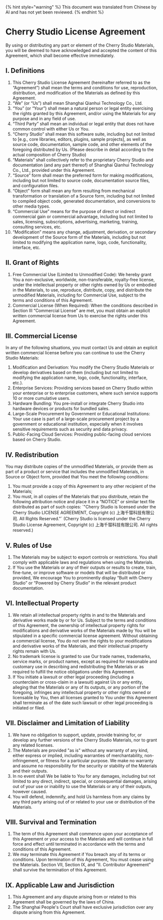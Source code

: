 
{% hint style="warning" %}
This document was translated from Chinese by AI and has not yet been reviewed.
{% endhint %}

# Cherry Studio License Agreement

By using or distributing any part or element of the Cherry Studio Materials, you will be deemed to have acknowledged and accepted the content of this Agreement, which shall become effective immediately.

## I. Definitions

1.  This Cherry Studio License Agreement (hereinafter referred to as the “Agreement”) shall mean the terms and conditions for use, reproduction, distribution, and modification of the Materials as defined by this Agreement.
2.  “We” (or “Us”) shall mean Shanghai Qianhui Technology Co., Ltd.
3.  “You” (or “Your”) shall mean a natural person or legal entity exercising the rights granted by this Agreement, and/or using the Materials for any purpose and in any field of use.
4.  “Third Party” shall mean an individual or legal entity that does not have common control with either Us or You.
5.  “Cherry Studio” shall mean this software suite, including but not limited to \[e.g., core libraries, editors, plugins, sample projects], as well as source code, documentation, sample code, and other elements of the foregoing distributed by Us. (Please describe in detail according to the actual composition of Cherry Studio)
6.  “Materials” shall collectively refer to the proprietary Cherry Studio and documentation (and any part thereof) of Shanghai Qianhui Technology Co., Ltd., provided under this Agreement.
7.  “Source” form shall mean the preferred form for making modifications, including but not limited to source code, documentation source files, and configuration files.
8.  “Object” form shall mean any form resulting from mechanical transformation or translation of a Source form, including but not limited to compiled object code, generated documentation, and conversions to other media types.
9.  “Commercial Use” means for the purpose of direct or indirect commercial gain or commercial advantage, including but not limited to sales, licensing, subscriptions, advertising, marketing, training, consulting services, etc.
10. “Modification” means any change, adjustment, derivation, or secondary development of the Source form of the Materials, including but not limited to modifying the application name, logo, code, functionality, interface, etc.

## II. Grant of Rights

1.  Free Commercial Use (Limited to Unmodified Code): We hereby grant You a non-exclusive, worldwide, non-transferable, royalty-free license, under the intellectual property or other rights owned by Us or embodied in the Materials, to use, reproduce, distribute, copy, and distribute the unmodified Materials, including for Commercial Use, subject to the terms and conditions of this Agreement.
2.  Commercial License (When Required): When the conditions described in Section III “Commercial License” are met, you must obtain an explicit written commercial license from Us to exercise the rights under this Agreement.

## III. Commercial License

In any of the following situations, you must contact Us and obtain an explicit written commercial license before you can continue to use the Cherry Studio Materials:

1.  Modification and Derivation: You modify the Cherry Studio Materials or develop derivatives based on them (including but not limited to modifying the application name, logo, code, functionality, interface, etc.).
2.  Enterprise Services: Providing services based on Cherry Studio within your enterprise or to enterprise customers, where such service supports 10 or more cumulative users.
3.  Hardware Bundling: You pre-install or integrate Cherry Studio into hardware devices or products for bundled sales.
4.  Large-Scale Procurement by Government or Educational Institutions: Your use case is part of a large-scale procurement project by a government or educational institution, especially when it involves sensitive requirements such as security and data privacy.
5.  Public-Facing Cloud Services: Providing public-facing cloud services based on Cherry Studio.

## IV. Redistribution

You may distribute copies of the unmodified Materials, or provide them as part of a product or service that includes the unmodified Materials, in Source or Object form, provided that You meet the following conditions:

1.  You must provide a copy of this Agreement to any other recipient of the Materials;
2.  You must, in all copies of the Materials that you distribute, retain the following attribution notice and place it in a “NOTICE” or similar text file distributed as part of such copies: \`"Cherry Studio is licensed under the Cherry Studio LICENSE AGREEMENT, Copyright (c) 上海千彗科技有限公司. All Rights Reserved."\` (Cherry Studio is licensed under the Cherry Studio License Agreement, Copyright (c) 上海千彗科技有限公司. All rights reserved.)

## V. Rules of Use

1.  The Materials may be subject to export controls or restrictions. You shall comply with applicable laws and regulations when using the Materials.
2.  If You use the Materials or any of their outputs or results to create, train, fine-tune, or improve software or models that will be distributed or provided, We encourage You to prominently display “Built with Cherry Studio” or “Powered by Cherry Studio” in the relevant product documentation.

## VI. Intellectual Property

1.  We retain all intellectual property rights in and to the Materials and derivative works made by or for Us. Subject to the terms and conditions of this Agreement, the ownership of intellectual property rights for modifications and derivative works of the Materials made by You will be stipulated in a specific commercial license agreement. Without obtaining a commercial license, You do not own the rights to your modifications and derivative works of the Materials, and their intellectual property rights remain with Us.
2.  No trademark license is granted to use Our trade names, trademarks, service marks, or product names, except as required for reasonable and customary use in describing and redistributing the Materials or as required to fulfill the notice obligations under this Agreement.
3.  If You initiate a lawsuit or other legal proceeding (including a counterclaim or cross-claim in a lawsuit) against Us or any entity, alleging that the Materials or any of its outputs, or any portion of the foregoing, infringes any intellectual property or other rights owned or licensable by You, then all licenses granted to You under this Agreement shall terminate as of the date such lawsuit or other legal proceeding is initiated or filed.

## VII. Disclaimer and Limitation of Liability

1.  We have no obligation to support, update, provide training for, or develop any further versions of the Cherry Studio Materials, nor to grant any related licenses.
2.  The Materials are provided "as is" without any warranty of any kind, either express or implied, including warranties of merchantability, non-infringement, or fitness for a particular purpose. We make no warranty and assume no responsibility for the security or stability of the Materials and their outputs.
3.  In no event shall We be liable to You for any damages, including but not limited to any direct, indirect, special, or consequential damages, arising out of your use or inability to use the Materials or any of their outputs, however caused.
4.  You will defend, indemnify, and hold Us harmless from any claims by any third party arising out of or related to your use or distribution of the Materials.

## VIII. Survival and Termination

1.  The term of this Agreement shall commence upon your acceptance of this Agreement or your access to the Materials and will continue in full force and effect until terminated in accordance with the terms and conditions of this Agreement.
2.  We may terminate this Agreement if You breach any of its terms or conditions. Upon termination of this Agreement, You must cease using the Materials. Section VII, Section IX, and "II. Contributor Agreement" shall survive the termination of this Agreement.

## IX. Applicable Law and Jurisdiction

1.  This Agreement and any dispute arising from or related to this Agreement shall be governed by the laws of China.
2.  The Shanghai People's Court shall have exclusive jurisdiction over any dispute arising from this Agreement.